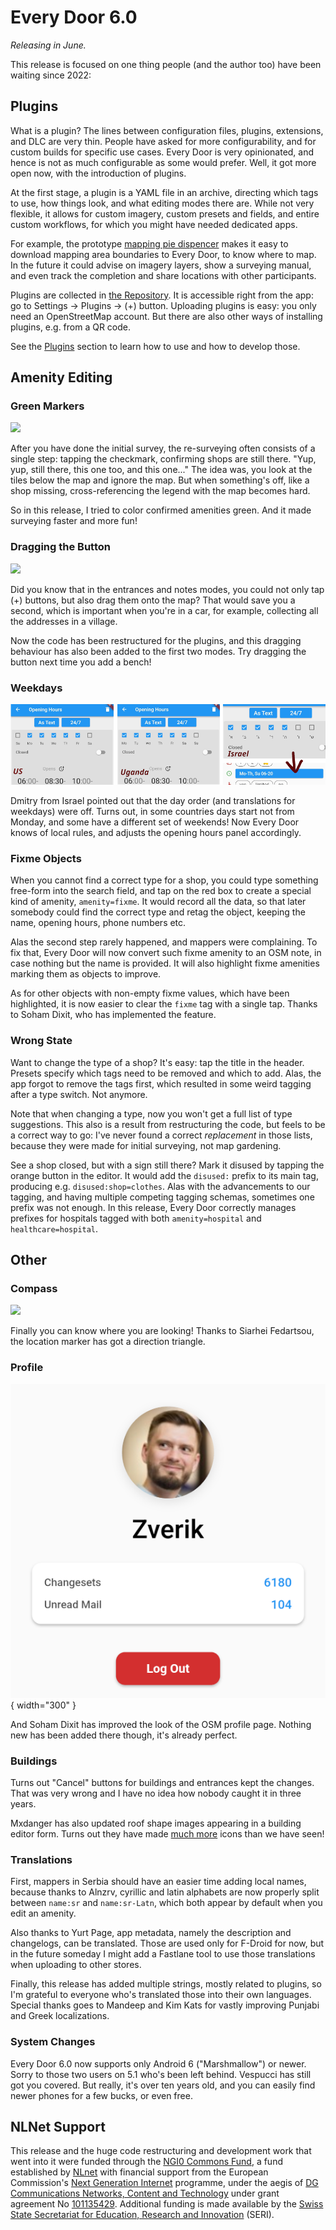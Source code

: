 # Every Door 6.0

_Releasing in June._

This release is focused on one thing people (and the author too) have been waiting since 2022:

## Plugins

What is a plugin? The lines between configuration files, plugins, extensions,
and DLC are very thin. People have asked for more configurability, and for
custom builds for specific use cases. Every Door is very opinionated, and
hence is not as much configurable as some would prefer. Well, it got
more open now, with the introduction of plugins.

At the first stage, a plugin is a YAML file in an archive, directing which
tags to use, how things look, and what editing modes there are. While not
very flexible, it allows for custom imagery, custom presets and fields, and
entire custom workflows, for which you might have needed dedicated apps.

For example, the prototype [mapping pie dispencer](https://pie.osmz.ee/)
makes it easy to download mapping area boundaries to Every Door, to know
where to map. In the future it could advise on imagery layers, show
a surveying manual, and even track the completion and share locations
with other participants.

Plugins are collected in [the Repository](https://plugins.every-door.app/).
It is accessible right from the app: go to Settings → Plugins → (+) button.
Uploading plugins is easy: you only need an OpenStreetMap account. But
there are also other ways of installing plugins, e.g. from a QR code.

See the [Plugins](../../plugins/index.md) section to learn how to use and how
to develop those.

## Amenity Editing

### Green Markers

![](ed6-confirm.avif)

After you have done the initial survey, the re-surveying often consists
of a single step: tapping the checkmark, confirming shops are still there.
"Yup, yup, still there, this one too, and this one..." The idea was, you look
at the tiles below the map and ignore the map. But when something's off, like
a shop missing, cross-referencing the legend with the map becomes hard.

So in this release, I tried to color confirmed amenities green. And it
made surveying faster and more fun!

### Dragging the Button

![](ed6-drag.avif)

Did you know that in the entrances and notes modes, you could not only tap
(+) buttons, but also drag them onto the map? That would save you a second,
which is important when you're in a car, for example, collecting all the
addresses in a village.

Now the code has been restructured for the plugins, and this dragging
behaviour has also been added to the first two modes. Try dragging the button
next time you add a bench!

### Weekdays

![](ed6-weekdays.png)

Dmitry from Israel pointed out that the day order (and translations for
weekdays) were off. Turns out, in some countries days start not from
Monday, and some have a different set of weekends! Now Every Door knows
of local rules, and adjusts the opening hours panel accordingly.

### Fixme Objects

When you cannot find a correct type for a shop, you could type something
free-form into the search field, and tap on the red box to create
a special kind of amenity, `amenity=fixme`. It would record all the data,
so that later somebody could find the correct type and retag the object,
keeping the name, opening hours, phone numbers etc.

Alas the second step rarely happened, and mappers were complaining. To fix
that, Every Door will now convert such fixme amenity to an OSM note, in case
nothing but the name is provided. It will also highlight fixme amenities
marking them as objects to improve.

As for other objects with non-empty fixme values, which have been highlighted,
it is now easier to clear the `fixme` tag with a single tap. Thanks to Soham
Dixit, who has implemented the feature.

### Wrong State

Want to change the type of a shop? It's easy: tap the title in the header.
Presets specify which tags need to be removed and which to add. Alas, the
app forgot to remove the tags first, which resulted in some weird tagging
after a type switch. Not anymore.

Note that when changing a type, now you won't get a full list of type suggestions.
This also is a result from restructuring the code, but feels to be a correct
way to go: I've never found a correct _replacement_ in those lists, because
they were made for initial surveying, not map gardening.

See a shop closed, but with a sign still there? Mark it disused by tapping
the orange button in the editor. It would add the `disused:` prefix to
its main tag, producing e.g. `disused:shop=clothes`. Alas with the
advancements to our tagging, and having multiple competing tagging
schemas, sometimes one prefix was not enough. In this release, Every Door
correctly manages prefixes for hospitals tagged with both `amenity=hospital`
and `healthcare=hospital`.

## Other

### Compass

![](ed6-compass.avif)

Finally you can know where you are looking! Thanks to Siarhei Fedartsou,
the location marker has got a direction triangle.

### Profile

![](ed6-profile.png){ width="300" }

And Soham Dixit has improved the look of the OSM profile page. Nothing
new has been added there though, it's already perfect.

### Buildings

Turns out "Cancel" buttons for buildings and entrances kept the changes.
That was very wrong and I have no idea how nobody caught it in three years.

Mxdanger has also updated roof shape images appearing in a building
editor form. Turns out they have made
[much more](https://commons.wikimedia.org/wiki/Category:Illustrations_of_roof_forms_(red_on_grey)) icons than we have seen!

### Translations

First, mappers in Serbia should have an easier time adding local names,
because thanks to Alnzrv, cyrillic and latin alphabets are now properly
split between `name:sr` and `name:sr-Latn`, which both appear by default
when you edit an amenity.

Also thanks to Yurt Page, app metadata, namely the description and changelogs,
can be translated. Those are used only for F-Droid for now, but in the future
someday I might add a Fastlane tool to use those translations when uploading
to other stores.

Finally, this release has added multiple strings, mostly related to plugins,
so I'm grateful to everyone who's translated those into their own languages.
Special thanks goes to Mandeep and Kim Kats for vastly improving Punjabi and
Greek localizations.

### System Changes

Every Door 6.0 now supports only Android 6 ("Marshmallow") or newer. Sorry to those two
users on 5.1 who's been left behind. Vespucci has still got you covered. But really,
it's over ten years old, and you can easily find newer phones for a few bucks,
or even free.

## NLNet Support

This release and the huge code restructuring and development work that went into it
were funded through the [NGI0 Commons Fund](https://nlnet.nl/commonsfund), a fund
established by [NLnet](https://nlnet.nl) with financial support from the
European Commission's [Next Generation Internet](https://ngi.eu) programme,
under the aegis of
[DG Communications Networks, Content and Technology](https://commission.europa.eu/about-european-commission/departments-and-executive-agencies/communications-networks-content-and-technology_en)
under grant agreement No [101135429](https://cordis.europa.eu/project/id/101135429).
Additional funding is made available by the
[Swiss State Secretariat for Education, Research and Innovation](https://www.sbfi.admin.ch/sbfi/en/home.html) (SERI).
